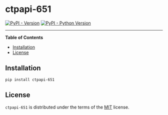 # ctpapi-651

[![PyPI - Version](https://img.shields.io/pypi/v/ctpapi-651.svg)](https://pypi.org/project/ctpapi-651)
[![PyPI - Python Version](https://img.shields.io/pypi/pyversions/ctpapi-651.svg)](https://pypi.org/project/ctpapi-651)

-----

**Table of Contents**

- [Installation](#installation)
- [License](#license)

## Installation

```console
pip install ctpapi-651
```

## License

`ctpapi-651` is distributed under the terms of the [MIT](https://spdx.org/licenses/MIT.html) license.
